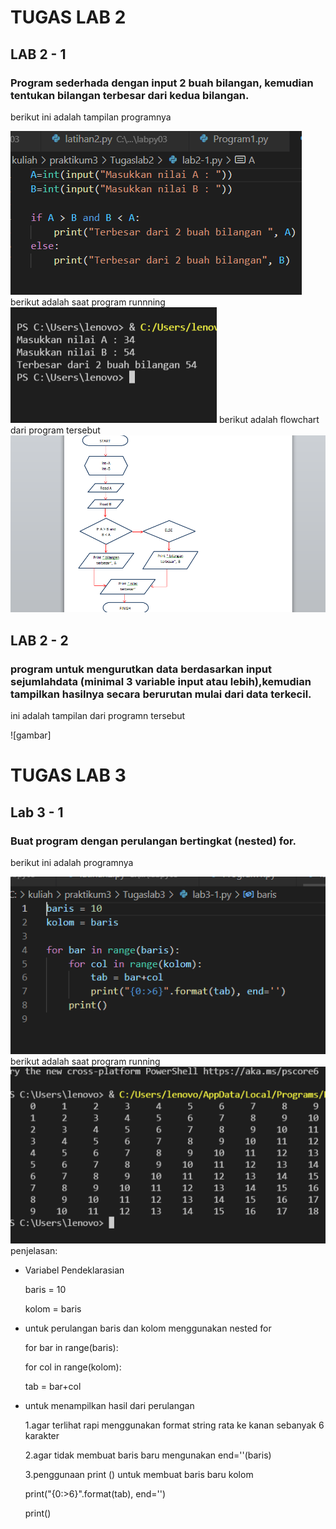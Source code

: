 # TUGAS LAB 2 
## LAB 2 - 1 
### Program sederhada dengan input 2 buah bilangan, kemudian tentukan bilangan terbesar dari kedua bilangan.

berikut ini adalah tampilan programnya <p>
![gambar1](ssgambar/ss1.png.png)
berikut adalah saat program runnning 
![gambar2](ssgambar/ss2.png.png)
berikut adalah flowchart dari program tersebut
![gambar3](ssgambar/ss3.png.png)


## LAB 2 - 2
### program untuk mengurutkan data berdasarkan input sejumlahdata (minimal 3 variable input atau lebih),kemudian tampilkan hasilnya secara berurutan mulai dari data terkecil.

ini adalah tampilan dari programn tersebut <p>
![gambar]

# TUGAS LAB 3
## Lab 3 - 1
### Buat program dengan perulangan bertingkat (nested) for.
berikut ini adalah programnya <p>
![gambar6](ssgambar/ss6.png.png)
berikut adalah saat program running
![gambar7](ssgambar/ss7.png.png)
penjelasan:<p>
- Variabel Pendeklarasian<p>
baris = 10<p>
kolom = baris <p>
- untuk perulangan baris dan kolom menggunakan nested for <p>
for bar in range(baris):<p>
    for col in range(kolom):<p>
        tab = bar+col<p>
- untuk menampilkan hasil dari perulangan <p>
1.agar terlihat rapi menggunakan format string rata ke kanan sebanyak 6 karakter<p>
2.agar tidak membuat baris baru mengunakan end=''(baris)<p>
3.penggunaan print () untuk membuat baris baru kolom <p>
print("{0:>6}".format(tab), end='')<p>
    print()<p>


